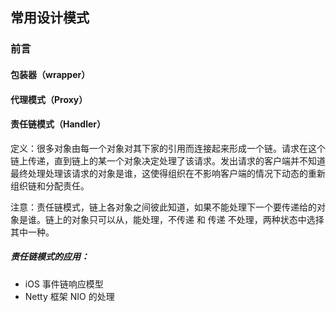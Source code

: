 ## 常用设计模式

### 前言


#### 包装器（wrapper）

#### 代理模式（Proxy）

#### 责任链模式（Handler）
定义：很多对象由每一个对象对其下家的引用而连接起来形成一个链。请求在这个链上传递，直到链上的某一个对象决定处理了该请求。发出请求的客户端并不知道最终处理处理该请求的对象是谁，这使得组织在不影响客户端的情况下动态的重新组织链和分配责任。

注意：责任链模式，链上各对象之间彼此知道，如果不能处理下一个要传递给的对象是谁。链上的对象只可以从，能处理，不传递 和 传递 不处理，两种状态中选择其中一种。

##### 责任链模式的应用：

* iOS 事件链响应模型
* Netty 框架 NIO 的处理 
